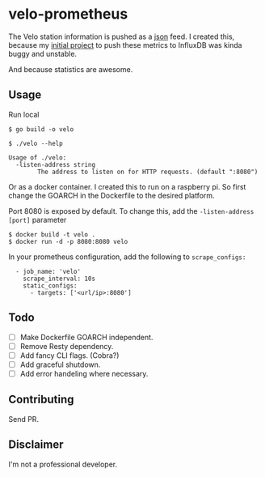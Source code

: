 # velo-prometheus

The Velo station information is pushed as a [json](https://www.velo-antwerpen.be/availability_map/getJsonObject) feed. I created this, because my [initial project](https://github.com/pminnebach/Velo) to push these metrics to InfluxDB was kinda buggy and unstable.

And because statistics are awesome.

## Usage

Run local

````
$ go build -o velo
````

````
$ ./velo --help

Usage of ./velo:
  -listen-address string
        The address to listen on for HTTP requests. (default ":8080")
````

Or as a docker container. 
I created this to run on a raspberry pi. So first change the GOARCH in the Dockerfile to the desired platform.

Port 8080 is exposed by default. To change this, add the `-listen-address [port]` parameter

````
$ docker build -t velo .
$ docker run -d -p 8080:8080 velo
````

In your prometheus configuration, add the following to `scrape_configs:`

````
  - job_name: 'velo'
    scrape_interval: 10s
    static_configs:
      - targets: ['<url/ip>:8080']
````

## Todo

- [ ] Make Dockerfile GOARCH independent.
- [ ] Remove Resty dependency.
- [ ] Add fancy CLI flags. (Cobra?)
- [ ] Add graceful shutdown.
- [ ] Add error handeling where necessary.

## Contributing

Send PR.

## Disclaimer
I'm not a professional developer.

